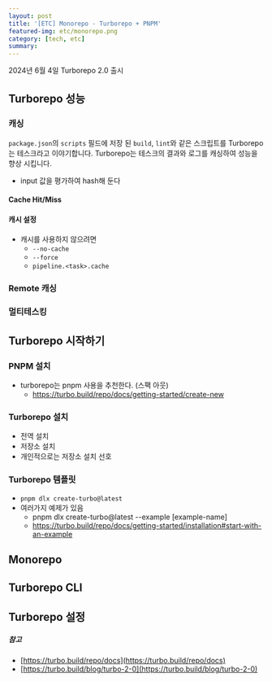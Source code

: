 ```yaml
---
layout: post
title: '[ETC] Monorepo - Turborepo + PNPM'
featured-img: etc/monorepo.png
category: [tech, etc]
summary:
---
```


2024년 6월 4일 Turborepo 2.0 출시

## Turborepo 성능

### 캐싱
`package.json`의 `scripts` 필드에 저장 된 `build`, `lint`와 같은 스크립트를 Turborepo는 테스크라고 이야기합니다. Turborepo는 테스크의 결과와 로그를 캐싱하여 성능을 향상 시킵니다.

- input 값을 평가하여 hash해 둔다

#### Cache Hit/Miss

#### 캐시 설정
- 캐시를 사용하지 않으려면
  - `--no-cache`
  - `--force`
  - `pipeline.<task>.cache`

### Remote 캐싱

### 멀티테스킹

## Turborepo 시작하기

### PNPM 설치
- turborepo는 pnpm 사용을 추천한다. (스팩 아웃)
  - https://turbo.build/repo/docs/getting-started/create-new

### Turborepo 설치
- 전역 설치
- 저장소 설치
- 개인적으로는 저장소 설치 선호

### Turborepo 템플릿
- `pnpm dlx create-turbo@latest`
- 여러가지 예제가 있음
  - pnpm dlx create-turbo@latest --example [example-name]
  - https://turbo.build/repo/docs/getting-started/installation#start-with-an-example

## Monorepo

## Turborepo CLI

## Turborepo 설정

##### 참고
- [https://turbo.build/repo/docs](https://turbo.build/repo/docs)
- [https://turbo.build/blog/turbo-2-0](https://turbo.build/blog/turbo-2-0)
